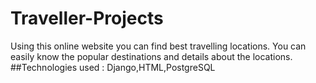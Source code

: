 # Traveller-Projects
Using this online website you can find best travelling locations.
You can easily know the popular destinations and details about the locations.
##Technologies used : Django,HTML,PostgreSQL

